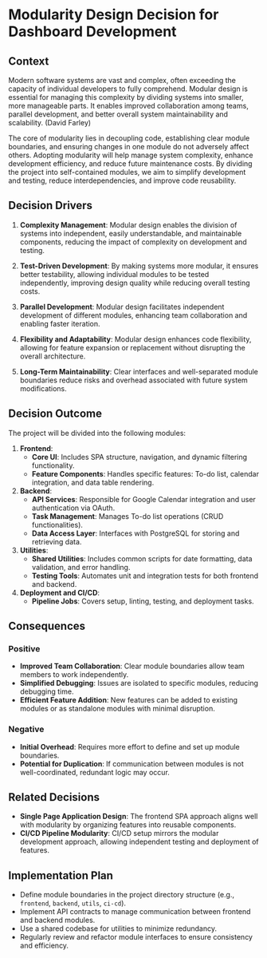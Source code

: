# Modularity Design Decision for Dashboard Development

## Context
Modern software systems are vast and complex, often exceeding the capacity of individual developers to fully comprehend. Modular design is essential for managing this complexity by dividing systems into smaller, more manageable parts. It enables improved collaboration among teams, parallel development, and better overall system maintainability and scalability. (David Farley)

The core of modularity lies in decoupling code, establishing clear module boundaries, and ensuring changes in one module do not adversely affect others. Adopting modularity will help manage system complexity, enhance development efficiency, and reduce future maintenance costs. By dividing the project into self-contained modules, we aim to simplify development and testing, reduce interdependencies, and improve code reusability.

## Decision Drivers
1. **Complexity Management**: Modular design enables the division of systems into independent, easily understandable, and maintainable components, reducing the impact of complexity on development and testing.

2. **Test-Driven Development**: By making systems more modular, it ensures better testability, allowing individual modules to be tested independently, improving design quality while reducing overall testing costs.

3. **Parallel Development**: Modular design facilitates independent development of different modules, enhancing team collaboration and enabling faster iteration.

4. **Flexibility and Adaptability**: Modular design enhances code flexibility, allowing for feature expansion or replacement without disrupting the overall architecture.

5. **Long-Term Maintainability**: Clear interfaces and well-separated module boundaries reduce risks and overhead associated with future system modifications.


## Decision Outcome
The project will be divided into the following modules:
1. **Frontend**: 
   - **Core UI**: Includes SPA structure, navigation, and dynamic filtering functionality.
   - **Feature Components**: Handles specific features: To-do list, calendar integration, and data table rendering.
2. **Backend**:
   - **API Services**: Responsible for Google Calendar integration and user authentication via OAuth.
   - **Task Management**: Manages To-do list operations (CRUD functionalities).
   - **Data Access Layer**: Interfaces with PostgreSQL for storing and retrieving data.
3. **Utilities**:
   - **Shared Utilities**: Includes common scripts for date formatting, data validation, and error handling.
   - **Testing Tools**: Automates unit and integration tests for both frontend and backend.
4. **Deployment and CI/CD**:
   - **Pipeline Jobs**: Covers setup, linting, testing, and deployment tasks.

## Consequences
### Positive
- **Improved Team Collaboration**: Clear module boundaries allow team members to work independently.
- **Simplified Debugging**: Issues are isolated to specific modules, reducing debugging time.
- **Efficient Feature Addition**: New features can be added to existing modules or as standalone modules with minimal disruption.

### Negative
- **Initial Overhead**: Requires more effort to define and set up module boundaries.
- **Potential for Duplication**: If communication between modules is not well-coordinated, redundant logic may occur.

## Related Decisions
- **Single Page Application Design**: The frontend SPA approach aligns well with modularity by organizing features into reusable components.
- **CI/CD Pipeline Modularity**: CI/CD setup mirrors the modular development approach, allowing independent testing and deployment of features.

## Implementation Plan
- Define module boundaries in the project directory structure (e.g., `frontend`, `backend`, `utils`, `ci-cd`).
- Implement API contracts to manage communication between frontend and backend modules.
- Use a shared codebase for utilities to minimize redundancy.
- Regularly review and refactor module interfaces to ensure consistency and efficiency.
